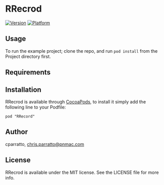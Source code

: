 # RRecrod

[![Version](http://cocoapod-badges.herokuapp.com/v/RRecrod/badge.png)](http://cocoadocs.org/docsets/RRecrod)
[![Platform](http://cocoapod-badges.herokuapp.com/p/RRecrod/badge.png)](http://cocoadocs.org/docsets/RRecrod)

## Usage

To run the example project; clone the repo, and run `pod install` from the Project directory first.

## Requirements

## Installation

RRecrod is available through [CocoaPods](http://cocoapods.org), to install
it simply add the following line to your Podfile:

    pod "RRecord"

## Author

cparratto, chris.parratto@pnmac.com

## License

RRecrod is available under the MIT license. See the LICENSE file for more info.

